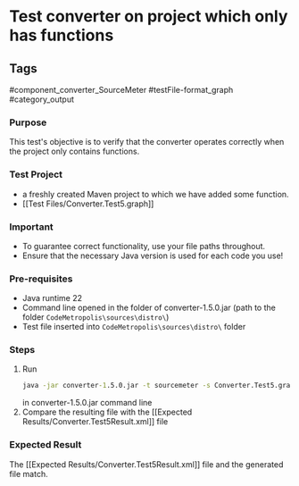 # Test converter on project which only has functions

## Tags
#component_converter_SourceMeter #testFile-format_graph #category_output


### Purpose
This test's objective is to verify that the converter operates correctly when the project only contains functions.

### Test Project
- a freshly created Maven project to which we have added some function.
- [[Test Files/Converter.Test5.graph]]

### Important
- To guarantee correct functionality, use your file paths throughout.  
- Ensure that the necessary Java version is used for each code you use!

### Pre-requisites
- Java runtime 22
- Command line opened in the folder of converter-1.5.0.jar (path to the folder `CodeMetropolis\sources\distro\`)
- Test file inserted into `CodeMetropolis\sources\distro\` folder

### Steps
1.  Run
	```cmd
	java -jar converter-1.5.0.jar -t sourcemeter -s Converter.Test5.graph
	```
	in converter-1.5.0.jar command line
2. Compare the resulting file with the [[Expected Results/Converter.Test5Result.xml]] file

### Expected Result
The [[Expected Results/Converter.Test5Result.xml]] file and the generated file match.